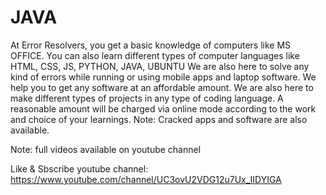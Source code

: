 # JAVA

At Error Resolvers, you get a basic knowledge of computers like MS OFFICE. You can also learn different types of computer languages like HTML, CSS, JS, PYTHON, JAVA, UBUNTU We are also here to solve any kind of errors while running or using mobile apps and laptop software. We help you to get any software at an affordable amount. We are also here to make different types of projects in any type of coding language. A reasonable amount will be charged via online mode according to the work and choice of your learnings. Note: Cracked apps and software are also available.

Note: full videos available on youtube channel

Like & Sbscribe youtube channel: https://www.youtube.com/channel/UC3ovU2VDG12u7Ux_IIDYIGA
